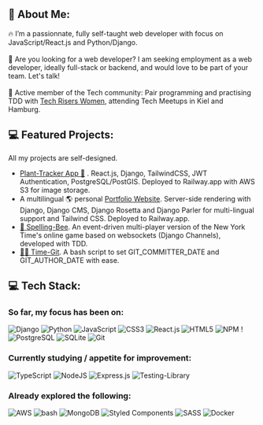## 💫 About Me:
🔥 I’m a passionnate, fully self-taught web developer with focus on JavaScript/React.js and Python/Django. 
<br>
<br>
🎯 Are you looking for a web developer?  I am seeking employment as a web developer, ideally full-stack or backend, and would love to be part of your team. Let's talk!
<br>
<br>
👥 Active member of the Tech community: Pair programming and practising TDD with [Tech Risers Women](https://www.techriserswomen.com/), attending Tech Meetups in Kiel and Hamburg.

## 💻 Featured Projects:
All my projects are self-designed. 
<br>
* [Plant-Tracker App 🌿](https://github.com/gros-pataplouf/plant-tracker) . React.js, Django, TailwindCSS, JWT Authentication, PostgreSQL/PostGIS. Deployed to Railway.app with AWS S3 for image storage.
* A multilingual 🌎 personal [Portfolio Website](https://github.com/gros-pataplouf/portfolio). Server-side rendering with Django, Django CMS, Django Rosetta and Django Parler for multi-lingual support and Tailwind CSS. Deployed to Railway.app.
* [🐝 Spelling-Bee](https://github.com/gros-pataplouf/spelling-bee). An event-driven multi-player version of the New York Time's online game based on websockets (Django Channels), developed with TDD. 
* [👩‍💻 Time-Git](https://github.com/gros-pataplouf/time-git). A bash script to set GIT_COMMITTER_DATE and GIT_AUTHOR_DATE with ease.

## 💻 Tech Stack:
### So far, my focus has been on: 
![Django](https://img.shields.io/badge/django-%23092E20.svg?style=for-the-badge&logo=django&logoColor=white) ![Python](https://img.shields.io/badge/python-3670A0?style=for-the-badge&logo=python&logoColor=ffdd54)  ![JavaScript](https://img.shields.io/badge/javascript-%23323330.svg?style=for-the-badge&logo=javascript&logoColor=%23F7DF1E) ![CSS3](https://img.shields.io/badge/css3-%231572B6.svg?style=for-the-badge&logo=css3&logoColor=white) 	![React.js](https://img.shields.io/badge/React-20232A?style=for-the-badge&logo=react&logoColor=61DAFB) ![HTML5](https://img.shields.io/badge/html5-%23E34F26.svg?style=for-the-badge&logo=html5&logoColor=white) ![NPM](https://img.shields.io/badge/NPM-%23000000.svg?style=for-the-badge&logo=npm&logoColor=white) !![PostgreSQL](https://img.shields.io/badge/PostgreSQL-316192?style=for-the-badge&logo=postgresql&logoColor=white) ![SQLite](https://img.shields.io/badge/SQLite-07405E?style=for-the-badge&logo=sqlite&logoColor=white) ![Git](https://img.shields.io/badge/git-%23F05033.svg?style=for-the-badge&logo=git&logoColor=white)

### Currently studying / appetite for improvement:
![TypeScript](https://img.shields.io/badge/TypeScript-007ACC?style=for-the-badge&logo=typescript&logoColor=white) ![NodeJS](https://img.shields.io/badge/node.js-6DA55F?style=for-the-badge&logo=node.js&logoColor=white) ![Express.js](https://img.shields.io/badge/express.js-%23404d59.svg?style=for-the-badge&logo=express&logoColor=%2361DAFB) ![Testing-Library](https://img.shields.io/badge/-TestingLibrary-%23E33332?style=for-the-badge&logo=testing-library&logoColor=white)

### Already explored the following:
![AWS](https://img.shields.io/badge/AWS-%23FF9900.svg?style=for-the-badge&logo=amazon-aws&logoColor=white) ![bash](https://img.shields.io/badge/Shell_Script-121011?style=for-the-badge&logo=gnu-bash&logoColor=white) ![MongoDB](https://img.shields.io/badge/MongoDB-%234ea94b.svg?style=for-the-badge&logo=mongodb&logoColor=white) ![Styled Components](https://img.shields.io/badge/styled--components-DB7093?style=for-the-badge&logo=styled-components&logoColor=white) ![SASS](https://img.shields.io/badge/SASS-hotpink.svg?style=for-the-badge&logo=SASS&logoColor=white) ![Docker](https://img.shields.io/badge/docker-%230db7ed.svg?style=for-the-badge&logo=docker&logoColor=white)
